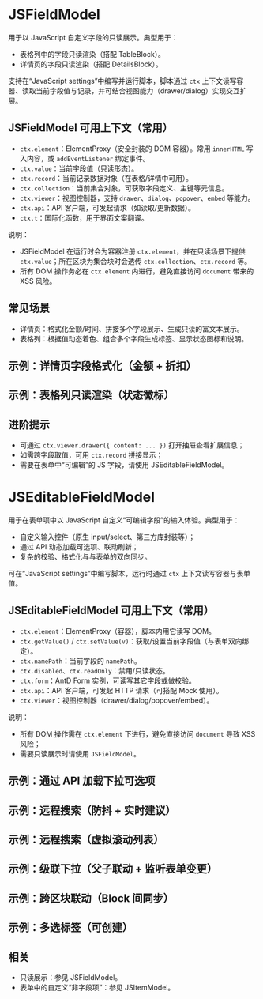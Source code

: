 # JSFieldModel

用于以 JavaScript 自定义字段的只读展示。典型用于：
- 表格列中的字段只读渲染（搭配 TableBlock）。
- 详情页的字段只读渲染（搭配 DetailsBlock）。

支持在“JavaScript settings”中编写并运行脚本，脚本通过 `ctx` 上下文读写容器、读取当前字段值与记录，并可结合视图能力（drawer/dialog）实现交互扩展。

## JSFieldModel 可用上下文（常用）
- `ctx.element`：ElementProxy（安全封装的 DOM 容器）。常用 `innerHTML` 写入内容，或 `addEventListener` 绑定事件。
- `ctx.value`：当前字段值（只读形态）。
- `ctx.record`：当前记录数据对象（在表格/详情中可用）。
- `ctx.collection`：当前集合对象，可获取字段定义、主键等元信息。
- `ctx.viewer`：视图控制器，支持 `drawer`、`dialog`、`popover`、`embed` 等能力。
- `ctx.api`：API 客户端，可发起请求（如读取/更新数据）。
- `ctx.t`：国际化函数，用于界面文案翻译。

说明：
- JSFieldModel 在运行时会为容器注册 `ctx.element`，并在只读场景下提供 `ctx.value`；所在区块为集合块时会透传 `ctx.collection`、`ctx.record` 等。
- 所有 DOM 操作务必在 `ctx.element` 内进行，避免直接访问 `document` 带来的 XSS 风险。

## 常见场景
- 详情页：格式化金额/时间、拼接多个字段展示、生成只读的富文本展示。
- 表格列：根据值动态着色、组合多个字段生成标签、显示状态图标和说明。

## 示例：详情页字段格式化（金额 + 折扣）
<code src="./demos/details.tsx"></code>

## 示例：表格列只读渲染（状态徽标）
<code src="./demos/table.tsx"></code>

## 进阶提示
- 可通过 `ctx.viewer.drawer({ content: ... })` 打开抽屉查看扩展信息；
- 如需跨字段取值，可用 `ctx.record` 拼接显示；
- 需要在表单中“可编辑”的 JS 字段，请使用 JSEditableFieldModel。

# JSEditableFieldModel

用于在表单项中以 JavaScript 自定义“可编辑字段”的输入体验。典型用于：
- 自定义输入控件（原生 input/select、第三方库封装等）；
- 通过 API 动态加载可选项、联动刷新；
- 复杂的校验、格式化与与表单的双向同步。

可在“JavaScript settings”中编写脚本，运行时通过 `ctx` 上下文读写容器与表单值。

## JSEditableFieldModel 可用上下文（常用）
- `ctx.element`：ElementProxy（容器），脚本内用它读写 DOM。
- `ctx.getValue()` / `ctx.setValue(v)`：获取/设置当前字段值（与表单双向绑定）。
- `ctx.namePath`：当前字段的 `namePath`。
- `ctx.disabled`、`ctx.readOnly`：禁用/只读状态。
- `ctx.form`：AntD Form 实例，可读写其它字段或做校验。
- `ctx.api`：API 客户端，可发起 HTTP 请求（可搭配 Mock 使用）。
- `ctx.viewer`：视图控制器（drawer/dialog/popover/embed）。

说明：
- 所有 DOM 操作需在 `ctx.element` 下进行，避免直接访问 `document` 导致 XSS 风险；
- 需要只读展示时请使用 `JSFieldModel`。

## 示例：通过 API 加载下拉可选项
<code src="./demos/remote-select.tsx"></code>

## 示例：远程搜索（防抖 + 实时建议）
<code src="./demos/remote-search.tsx"></code>

## 示例：远程搜索（虚拟滚动列表）
<code src="./demos/remote-search-virtual.tsx"></code>

## 示例：级联下拉（父子联动 + 监听表单变更）
<code src="./demos/cascading-select.tsx"></code>

## 示例：跨区块联动（Block 间同步）
<code src="./demos/cross-block-linkage.tsx"></code>

## 示例：多选标签（可创建）
<code src="./demos/tags-creatable.tsx"></code>

## 相关
- 只读展示：参见 JSFieldModel。
- 表单中的自定义“非字段项”：参见 JSItemModel。

